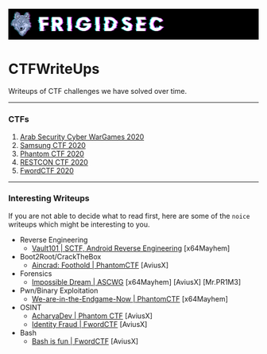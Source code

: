 
![](https://raw.githubusercontent.com/FrigidSec/Documents/master/Graphics/Logo/webbanner_728x90px.png)
# CTFWriteUps
Writeups of CTF challenges we have solved over time.

---

### CTFs
1. [Arab Security Cyber WarGames 2020](./ASCWG) 
2. [Samsung CTF 2020](./SCTF)
3. [Phantom CTF 2020](./PhantomCTF)
4. [RESTCON CTF 2020](./RESTCONCTF)
5. [FwordCTF 2020](./FwordCTF)

---

### Interesting Writeups
If you are not able to decide what to read first, here are some of the `noice` writeups which might be interesting to you.

- Reverse Engineering
  - [Vault101 | SCTF, Android Reverse Engineering](./SCTF/Vault101) [x64Mayhem]
- Boot2Root/CrackTheBox
  - [Aincrad: Foothold | PhantomCTF](./PhantomCTF/Boot2Root/Aincrad:%20Foothold) [AviusX]
- Forensics
  - [Impossible Dream | ASCWG](https://saket-upadhyay.github.io/2020/08/17/ascwg-impossible-dream.html) \[x64Mayhem\] \[AviusX\] \[Mr.PR1M3\]
- Pwn/Binary Exploitation
  - [We-are-in-the-Endgame-Now | PhantomCTF](./PhantomCTF/Pwn/We-are-in-the-Endgame-Now) [x64Mayhem]
- OSINT
  - [AcharyaDev | Phantom CTF](./PhantomCTF/OSINT/AcharyaDev) [AviusX]
  - [Identity Fraud | FwordCTF](./FwordCTF/OSINT/Identity%20Fraud) [AviusX]
- Bash
  - [Bash is fun | FwordCTF](./FwordCTF/Bash/Bash%20is%20fun) [AviusX]
